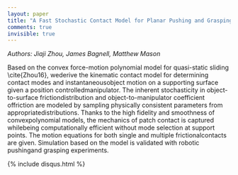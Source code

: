 ```yaml
---
layout: paper
title: "A Fast Stochastic Contact Model for Planar Pushing and Grasping: Theory and Experimental Validation"
comments: true
invisible: true
---
```


<p class="text-left"><i>Authors: Jiaji Zhou, James Bagnell, Matthew Mason</i></p>

Based on the convex force-motion polynomial model for quasi-static sliding \cite{Zhou16}, wederive the kinematic contact model for determining contact modes and instantaneousobject motion on a supporting surface given a position controlledmanipulator. The inherent stochasticity in object-to-surface frictiondistribution and object-to-manipulator coefficient offriction are modeled by sampling physically consistent parameters from appropriatedistributions. Thanks to the high fidelity and smoothness of convexpolynomial models, the mechanics of patch contact is captured whilebeing computationally efficient without mode selection at support points.     The motion equations for both single and multiple frictionalcontacts are given. Simulation based on the model is validated with robotic pushingand grasping experiments. 

{% include disqus.html %}